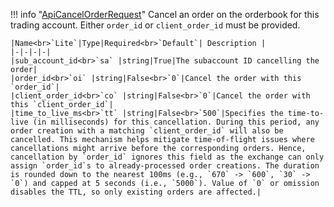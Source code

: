 !!! info "[ApiCancelOrderRequest](/../../schemas/api_cancel_order_request)"
    Cancel an order on the orderbook for this trading account. Either `order_id` or `client_order_id` must be provided.<br>

    |Name<br>`Lite`|Type|Required<br>`Default`| Description |
    |-|-|-|-|
    |sub_account_id<br>`sa` |string|True|The subaccount ID cancelling the order|
    |order_id<br>`oi` |string|False<br>`0`|Cancel the order with this `order_id`|
    |client_order_id<br>`co` |string|False<br>`0`|Cancel the order with this `client_order_id`|
    |time_to_live_ms<br>`tt` |string|False<br>`500`|Specifies the time-to-live (in milliseconds) for this cancellation. During this period, any order creation with a matching `client_order_id` will also be cancelled. This mechanism helps mitigate time-of-flight issues where cancellations might arrive before the corresponding orders. Hence, cancellation by `order_id` ignores this field as the exchange can only assign `order_id`s to already-processed order creations. The duration is rounded down to the nearest 100ms (e.g., `670` -> `600`, `30` -> `0`) and capped at 5 seconds (i.e., `5000`). Value of `0` or omission disables the TTL, so only existing orders are affected.|
